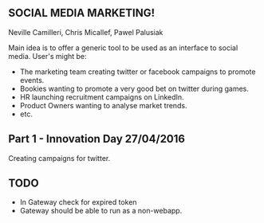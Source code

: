 SOCIAL MEDIA MARKETING!
----------------------
Neville Camilleri, Chris Micallef, Pawel Palusiak

Main idea is to offer a generic tool to be used as an interface to social media.
User's might be:
- The marketing team creating twitter or facebook campaigns to promote events.
- Bookies wanting to promote a very good bet on twitter during games.
- HR launching recruitment campaigns on LinkedIn.
- Product Owners wanting to analyse market trends.
- etc.

Part 1 - Innovation Day 27/04/2016
----------------------------------
Creating campaigns for twitter.


TODO
----
- In Gateway check for expired token
- Gateway should be able to run as a non-webapp.
